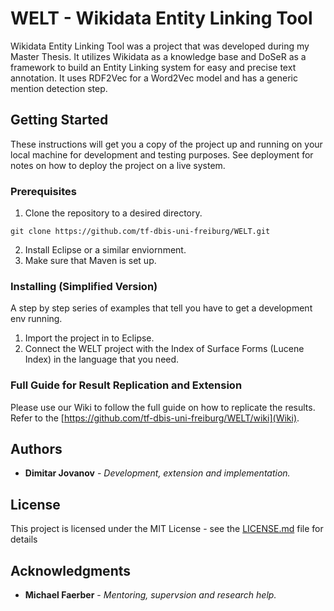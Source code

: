 # WELT - Wikidata Entity Linking Tool

Wikidata Entity Linking Tool was a project that was developed during my Master Thesis. It utilizes Wikidata as a knowledge base and DoSeR as a framework to build an Entity Linking system for easy and precise text annotation. It uses RDF2Vec for a Word2Vec model and has a generic mention detection step.

## Getting Started

These instructions will get you a copy of the project up and running on your local machine for development and testing purposes. See deployment for notes on how to deploy the project on a live system.

### Prerequisites

1. Clone the repository to a desired directory.

```
git clone https://github.com/tf-dbis-uni-freiburg/WELT.git
```

2. Install Eclipse or a similar enviornment.
3. Make sure that Maven is set up.

### Installing (Simplified Version)

A step by step series of examples that tell you have to get a development env running.

1. Import the project in to Eclipse.
2. Connect the WELT project with the Index of Surface Forms (Lucene Index) in the language that you need.

### Full Guide for Result Replication and Extension

Please use our Wiki to follow the full guide on how to replicate the results. Refer to the [https://github.com/tf-dbis-uni-freiburg/WELT/wiki](Wiki).

## Authors

* **Dimitar Jovanov** - *Development, extension and implementation.*

## License

This project is licensed under the MIT License - see the [LICENSE.md](LICENSE.md) file for details

## Acknowledgments

* **Michael Faerber** - *Mentoring, supervsion and research help.*
